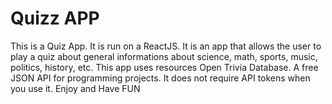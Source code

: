 # Quizz APP

This is a Quiz App. It is run on a ReactJS. It is an app that allows the user to play a quiz about general informations about science, math, sports, music, politics, history, etc. This app uses resources Open Trivia Database. A free JSON API for programming projects. It does not require API tokens when you use it.
            Enjoy and Have FUN
